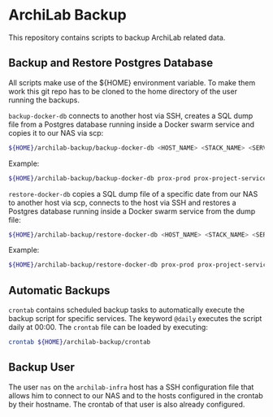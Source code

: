 # ArchiLab Backup

This repository contains scripts to backup ArchiLab related data.

## Backup and Restore Postgres Database

All scripts make use of the \${HOME} environment variable. To make them work
this git repo has to be cloned to the home directory of the user running the
backups.

`backup-docker-db` connects to another host via SSH, creates a SQL dump file
from a Postgres database running inside a Docker swarm service and copies it to
our NAS via scp:

```bash
${HOME}/archilab-backup/backup-docker-db <HOST_NAME> <STACK_NAME> <SERVICE_NAME> <DB_USER> <DB_NAME>
```

Example:

```bash
${HOME}/archilab-backup/backup-docker-db prox-prod prox-project-service project-db project-service project-db
```

`restore-docker-db` copies a SQL dump file of a specific date from our NAS to
another host via scp, connects to the host via SSH and restores a Postgres
database running inside a Docker swarm service from the dump file:

```bash
${HOME}/archilab-backup/restore-docker-db <HOST_NAME> <STACK_NAME> <SERVICE_NAME> <DB_USER> <DB_NAME> <DATE>
```

Example:

```bash
${HOME}/archilab-backup/restore-docker-db prox-prod prox-project-service project-db project-service project-db 2019-09-25
```

## Automatic Backups

`crontab` contains scheduled backup tasks to automatically execute the backup
script for specific services. The keyword `@daily` executes the script daily at
00:00. The `crontab` file can be loaded by executing:

```bash
crontab ${HOME}/archilab-backup/crontab
```

## Backup User

The user `nas` on the `archilab-infra` host has a SSH configuration file that
allows him to connect to our NAS and to the hosts configured in the crontab by
their hostname. The crontab of that user is also already configured.
